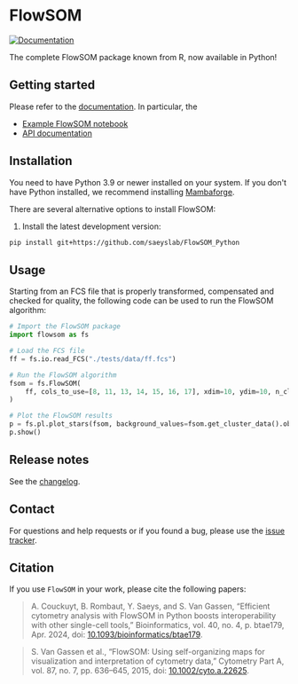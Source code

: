 # FlowSOM

<!-- [![Tests][badge-tests]][link-tests] -->

[![Documentation][badge-docs]][link-docs]

[badge-tests]: https://img.shields.io/github/actions/workflow/status/saeyslab/FlowSOM_Python/test.yaml?branch=main
[link-tests]: https://github.com/saeyslab/FlowSOM_Python/actions/workflows/test.yml
[badge-docs]: https://img.shields.io/readthedocs/flowsom

The complete FlowSOM package known from R, now available in Python!

## Getting started

Please refer to the [documentation][link-docs]. In particular, the

-   [Example FlowSOM notebook][link-docs-example]
-   [API documentation][link-api]

## Installation

You need to have Python 3.9 or newer installed on your system. If you don't have
Python installed, we recommend installing [Mambaforge](https://github.com/conda-forge/miniforge#mambaforge).

There are several alternative options to install FlowSOM:

<!--
1) Install the latest release of `FlowSOM` from `PyPI <https://pypi.org/project/FlowSOM/>`_:

```bash
pip install FlowSOM
```
-->

1. Install the latest development version:

```bash
pip install git+https://github.com/saeyslab/FlowSOM_Python
```

## Usage

Starting from an FCS file that is properly transformed, compensated and checked for quality, the following code can be used to run the FlowSOM algorithm:

```python
# Import the FlowSOM package
import flowsom as fs

# Load the FCS file
ff = fs.io.read_FCS("./tests/data/ff.fcs")

# Run the FlowSOM algorithm
fsom = fs.FlowSOM(
    ff, cols_to_use=[8, 11, 13, 14, 15, 16, 17], xdim=10, ydim=10, n_clus=10
)

# Plot the FlowSOM results
p = fs.pl.plot_stars(fsom, background_values=fsom.get_cluster_data().obs.metaclustering)
p.show()
```

## Release notes

See the [changelog][changelog].

## Contact

For questions and help requests or if you found a bug, please use the [issue tracker][issue-tracker].

## Citation

If you use `FlowSOM` in your work, please cite the following papers:

> A. Couckuyt, B. Rombaut, Y. Saeys, and S. Van Gassen, “Efficient cytometry analysis with FlowSOM in Python boosts interoperability with other single-cell tools,” Bioinformatics, vol. 40, no. 4, p. btae179, Apr. 2024, doi: [10.1093/bioinformatics/btae179](https://doi.org/10.1093/bioinformatics/btae179).

> S. Van Gassen et al., “FlowSOM: Using self-organizing maps for visualization and interpretation of cytometry data,” Cytometry Part A, vol. 87, no. 7, pp. 636–645, 2015, doi: [10.1002/cyto.a.22625](https://doi.org/10.1002/cyto.a.22625).

[issue-tracker]: https://github.com/saeyslab/FlowSOM_Python/issues
[changelog]: https://flowsom.readthedocs.io/en/latest/changelog.html
[link-docs]: https://flowsom.readthedocs.io
[link-docs-example]: https://flowsom.readthedocs.io/en/latest/notebooks/example.html
[link-api]: https://flowsom.readthedocs.io/en/latest/api.html

